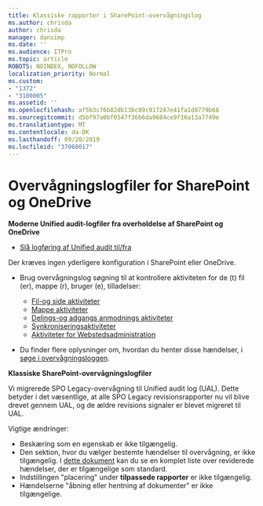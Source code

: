 ```yaml
---
title: Klassiske rapporter i SharePoint-overvågningslog
ms.author: chrisda
author: chrisda
manager: dansimp
ms.date: ''
ms.audience: ITPro
ms.topic: article
ROBOTS: NOINDEX, NOFOLLOW
localization_priority: Normal
ms.custom:
- "1372"
- "3100005"
ms.assetid: ''
ms.openlocfilehash: af5b3c76b82db13bc89c917247e41fa1d8779b68
ms.sourcegitcommit: d5bf97a0bf0547f36b6da9684ce9f16a13a7749e
ms.translationtype: MT
ms.contentlocale: da-DK
ms.lasthandoff: 09/20/2019
ms.locfileid: "37068017"
---
```

# <a name="sharepoint-and-onedrive-audit-logs"></a>Overvågningslogfiler for SharePoint og OneDrive

**Moderne Unified audit-logfiler fra overholdelse af SharePoint og OneDrive**

- [Slå logføring af Unified audit til/fra](https://docs.microsoft.com/office365/securitycompliance/turn-audit-log-search-on-or-off) 

Der kræves ingen yderligere konfiguration i SharePoint eller OneDrive.

- Brug overvågningslog søgning til at kontrollere aktiviteten for de (t) fil (er), mappe (r), bruger (e), tilladelser:

    - [Fil-og side aktiviteter](https://docs.microsoft.com/office365/securitycompliance/search-the-audit-log-in-security-and-compliance)
    - [Mappe aktiviteter](https://docs.microsoft.com/office365/securitycompliance/search-the-audit-log-in-security-and-compliance#folder-activities)
    - [Delings-og adgangs anmodnings aktiviteter](https://docs.microsoft.com/office365/securitycompliance/search-the-audit-log-in-security-and-compliance#sharing-and-access-request-activities)
    - [Synkroniseringsaktiviteter](https://docs.microsoft.com/office365/securitycompliance/search-the-audit-log-in-security-and-compliance#synchronization-activities)
    - [Aktiviteter for Webstedsadministration](https://docs.microsoft.com/office365/securitycompliance/search-the-audit-log-in-security-and-compliance#site-administration-activities)
- Du finder flere oplysninger om, hvordan du henter disse hændelser, i [søge i overvågningsloggen](https://docs.microsoft.com/office365/securitycompliance/search-the-audit-log-in-security-and-compliance#search-the-audit-log).

**Klassiske SharePoint-overvågningslogfiler**

Vi migrerede SPO Legacy-overvågning til Unified audit log (UAL). Dette betyder i det væsentlige, at alle SPO Legacy revisionsrapporter nu vil blive drevet gennem UAL, og de ældre revisions signaler er blevet migreret til UAL.

Vigtige ændringer:

- Beskæring som en egenskab er ikke tilgængelig.
- Den sektion, hvor du vælger bestemte hændelser til overvågning, er ikke tilgængelig. I [dette dokument](https://docs.microsoft.com/office365/securitycompliance/search-the-audit-log-in-security-and-compliance) kan du se en komplet liste over reviderede hændelser, der er tilgængelige som standard.
- Indstillingen "placering" under **tilpassede rapporter** er ikke tilgængelig. 
- Hændelserne "åbning eller hentning af dokumenter" er ikke tilgængelige. 

